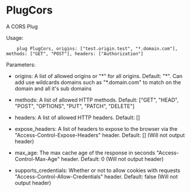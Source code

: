 PlugCors
========

A CORS Plug

Usage:

```
    plug PlugCors, origins: ["test.origin.test", "*.domain.com"], methods: ["GET", "POST"], headers: ["Authorization"]
```

Parameters:

* origins: A list of allowed origins or "\*" for all origins. Default: "\*". Can add use wildcards domains such as "*.domain.com" to match on the domain and all it's sub domains

* methods: A list of allowed HTTP methods. Default: ["GET", "HEAD", "POST", "OPTIONS", "PUT", "PATCH", "DELETE"]

* headers: A list of allowed HTTP headers. Default: []

* expose_headers: A list of headers to expose to the browser via the "Access-Control-Expose-Headers" header. Default: [] (Will not output header)

* max_age: The max cache age of the response in seconds "Access-Control-Max-Age" header. Default: 0 (Will not output header)

* supports_credentials: Whether or not to allow cookies with requests "Access-Control-Allow-Credentials" header. Default: false (Will not output header)



